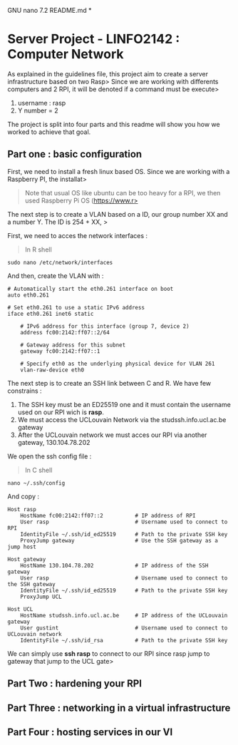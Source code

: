   GNU nano 7.2                                     README.md *                                            
# Server Project - LINFO2142 : Computer Network

As explained in the guidelines file, this project aim to create a server infrastructure based on two Rasp>
Since we are working with differents computers and 2 RPI, it will be denoted if a command must be execute>
1. username : rasp
2. Y number = 2


The project is split into four parts and this readme will show you how we worked to achieve that goal.

## Part one : basic configuration

First, we need to install a fresh linux based OS. Since we are working with a Raspberry PI, the installat>
 > Note that usual OS like ubuntu can be too heavy for a RPI, we then used Raspberry Pi OS (https://www.r>

The next step is to create a VLAN based on a ID, our group number XX and a number Y. The ID is 254 + XX, >

First, we need to acces the network interfaces :

>In R shell 
``` 
sudo nano /etc/network/interfaces
```
And then, create the VLAN with :
```
# Automatically start the eth0.261 interface on boot
auto eth0.261

# Set eth0.261 to use a static IPv6 address
iface eth0.261 inet6 static

    # IPv6 address for this interface (group 7, device 2)
    address fc00:2142:ff07::2/64

    # Gateway address for this subnet
    gateway fc00:2142:ff07::1

    # Specify eth0 as the underlying physical device for VLAN 261
    vlan-raw-device eth0
```
The next step is to create an SSH link between C and R. We have few constrains :
1. The SSH key must be an ED25519 one and it must contain the username used on our RPI wich is **rasp**.
2. We must access the UCLouvain Network via the studssh.info.ucl.ac.be gateway
3. After the UCLouvain network we must acces our RPI via another gateway, 130.104.78.202

We open the ssh config file :

>In C shell
```
nano ~/.ssh/config
```
And copy :
```
Host rasp
    HostName fc00:2142:ff07::2          # IP address of RPI
    User rasp                           # Username used to connect to RPI
    IdentityFile ~/.ssh/id_ed25519      # Path to the private SSH key
    ProxyJump gateway                   # Use the SSH gateway as a jump host

Host gateway
    HostName 130.104.78.202             # IP address of the SSH gateway
    User rasp                           # Username used to connect to the SSH gateway
    IdentityFile ~/.ssh/id_ed25519      # Path to the private SSH key
    ProxyJump UCL

Host UCL
    HostName studssh.info.ucl.ac.be     # IP address of the UCLouvain gateway
    User gustint                        # Username used to connect to UCLouvain network
    IdentityFile ~/.ssh/id_rsa          # Path to the private SSH key
```
We can simply use **ssh rasp** to connect to our RPI since rasp jump to gateway that jump to the UCL gate>

## Part Two : hardening your RPI
## Part Three : networking in a virtual infrastructure
## Part Four : hosting services in our VI
